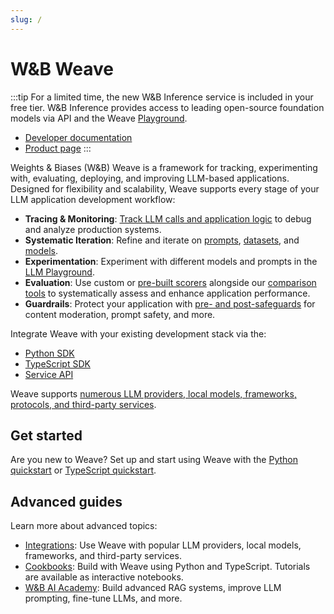 ```yaml
---
slug: /
---
```


# W&B Weave

:::tip
For a limited time, the new W&B Inference service is included in your free tier. W&B Inference provides access to leading open-source foundation models via API and the Weave [Playground](./guides/tools/playground.md). 
- [Developer documentation](https://docs.wandb.ai/guides/inference/)
- [Product page](https://wandb.ai/site/inference) 
:::

Weights & Biases (W&B) Weave is a framework for tracking, experimenting with, evaluating, deploying, and improving LLM-based applications. Designed for flexibility and scalability, Weave supports every stage of your LLM application development workflow:

- **Tracing & Monitoring**: [Track LLM calls and application logic](./guides/tracking/) to debug and analyze production systems.
- **Systematic Iteration**: Refine and iterate on [prompts](./guides/core-types/prompts.md), [datasets](./guides/core-types/datasets.md), and [models](./guides/core-types/models.md).
- **Experimentation**: Experiment with different models and prompts in the [LLM Playground](./guides/tools/playground.md). 
- **Evaluation**: Use custom or [pre-built scorers](./guides/evaluation/builtin_scorers.mdx) alongside our [comparison tools](./guides/tools/comparison.md) to systematically assess and enhance application performance.
- **Guardrails**: Protect your application with [pre- and post-safeguards](./guides/evaluation/guardrails_and_monitors.md) for content moderation, prompt safety, and more.

Integrate Weave with your existing development stack via the:
- [Python SDK](./reference/python-sdk/weave/index.md)
- [TypeScript SDK](./reference/typescript-sdk/weave/README.md)
- [Service API](./reference/service-api/call-start-call-start-post)

Weave supports [numerous LLM providers, local models, frameworks, protocols, and third-party services](./guides/integrations/index.md).

## Get started

Are you new to Weave? Set up and start using Weave with the [Python quickstart](/quickstart) or [TypeScript quickstart](./reference/generated_typescript_docs/intro-notebook.md).

## Advanced guides

Learn more about advanced topics:

- [Integrations](./guides/integrations/index.md): Use Weave with popular LLM providers, local models, frameworks, and third-party services.
- [Cookbooks](./reference/gen_notebooks/01-intro_notebook.md): Build with Weave using Python and TypeScript. Tutorials are available as interactive notebooks.
- [W&B AI Academy](https://www.wandb.courses/pages/w-b-courses): Build advanced RAG systems, improve LLM prompting, fine-tune LLMs, and more.
